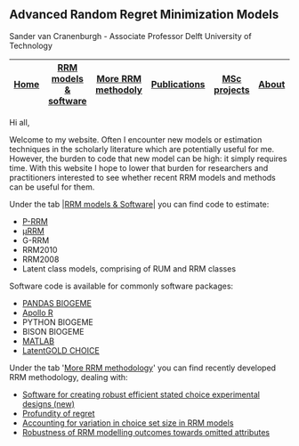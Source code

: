 ## Advanced Random Regret Minimization Models

 Sander van Cranenburgh - Associate Professor Delft University of Technology

| [Home](https://github.com/gnova3) | [RRM models & software](https://github.com/gnova3/MyFirstRepo) | [More RRM methodoly](https://github.com/gnova3)  | [Publications](https://github.com/gnova3) | [MSc projects](https://github.com/gnova3) | [About](https://github.com/gnova3) | [More](https://github.com/gnova3)
--|--|--|--|--|--|--

Hi all,

Welcome to my website. Often I encounter new models or estimation techniques in the scholarly literature which are potentially useful for me. However, the burden to code that new model can be high: it simply requires time. With this website I hope to lower that burden for  researchers  and  practitioners interested to see whether recent RRM models and methods can be useful for them.

Under the tab |[RRM models & Software](https://github.com/gnova3)| you can find code to estimate:

-   [P-RRM](https://github.com/gnova3/MyFirstRepo/tree/main/p-RRM) 
-   [μRRM](https://github.com/gnova3/MyFirstRepo/tree/main/u-RRM)
-   G-RRM
-   RRM2010
-   RRM2008
-   Latent class models, comprising of RUM and RRM classes

Software code is available for commonly software packages:

-   [PANDAS BIOGEME](http://biogeme.epfl.ch/)
-   [Apollo R](http://www.apollochoicemodelling.com/)
-   PYTHON BIOGEME
-   BISON BIOGEME
-   [MATLAB](http://nl.mathworks.com/products/matlab/)
-   [LatentGOLD CHOICE](http://www.statisticalinnovations.com/)


Under the tab '[More RRM methodology](https://www.advancedrrmmodels.com/more-rrm-methodology)' you can find recently developed RRM methodology, dealing with:

-   [Software for creating robust efficient stated choice experimental designs  (new)](https://www.advancedrrmmodels.com/efficientdesigns)
-   [Profundity of regret](https://www.advancedrrmmodels.com/profundity-of-regret)
-   [Accounting for variation in choice set size in RRM models](https://www.advancedrrmmodels.com/variation-in-choice-set-size)
-   [Robustness of RRM modelling outcomes towards omitted attributes](https://www.advancedrrmmodels.com/robustness-of-rrm-models-1)
